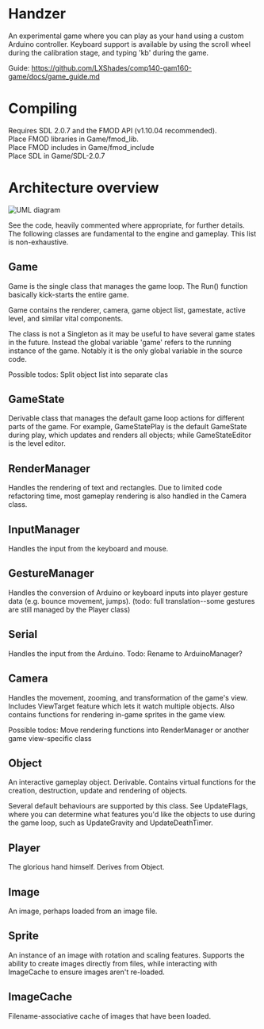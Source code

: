 # Handzer
An experimental game where you can play as your hand using a custom Arduino controller. Keyboard support is available by using the scroll wheel during the calibration stage, and typing 'kb' during the game.

Guide: https://github.com/LXShades/comp140-gam160-game/docs/game_guide.md

# Compiling
Requires SDL 2.0.7 and the FMOD API (v1.10.04 recommended).  
Place FMOD libraries in Game/fmod_lib.  
Place FMOD includes in Game/fmod_include  
Place SDL in Game/SDL-2.0.7  

# Architecture overview
![UML diagram](https://raw.githubusercontent.com/LXShades/comp140-gam160-game/master/docs/architecture.png)

See the code, heavily commented where appropriate, for further details. The following classes are fundamental to the engine and gameplay. This list is non-exhaustive.  

## Game
Game is the single class that manages the game loop. The Run() function basically kick-starts the entire game.  

Game contains the renderer, camera, game object list, gamestate, active level, and similar vital components.  

The class is not a Singleton as it may be useful to have several game states in the future. Instead the global variable 'game' refers to the running instance of the game. Notably it is the only global variable in the source code.  

Possible todos: Split object list into separate clas

## GameState
Derivable class that manages the default game loop actions for different parts of the game. For example, GameStatePlay is the default GameState during play, which updates and renders all objects; while GameStateEditor is the level editor.

## RenderManager
Handles the rendering of text and rectangles. Due to limited code refactoring time, most gameplay rendering is also handled in the Camera class.

## InputManager
Handles the input from the keyboard and mouse.

## GestureManager
Handles the conversion of Arduino or keyboard inputs into player gesture data (e.g. bounce movement, jumps). (todo: full translation--some gestures are still managed by the Player class)

## Serial
Handles the input from the Arduino. Todo: Rename to ArduinoManager?

## Camera
Handles the movement, zooming, and transformation of the game's view. Includes ViewTarget feature which lets it watch multiple objects. Also contains functions for rendering in-game sprites in the game view.  

Possible todos: Move rendering functions into RenderManager or another game view-specific class

## Object
An interactive gameplay object. Derivable. Contains virtual functions for the creation, destruction, update and rendering of objects.  

Several default behaviours are supported by this class. See UpdateFlags, where you can determine what features you'd like the objects to use during the game loop, such as UpdateGravity and UpdateDeathTimer.  

## Player
The glorious hand himself. Derives from Object. 

## Image
An image, perhaps loaded from an image file.

## Sprite
An instance of an image with rotation and scaling features. Supports the ability to create images directly from files, while interacting with ImageCache to ensure images aren't re-loaded.

## ImageCache
Filename-associative cache of images that have been loaded.
